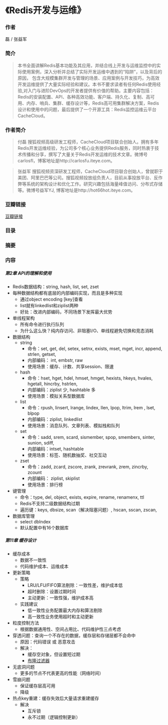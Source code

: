 《Redis开发与运维》
=======================

### 作者
   磊 / 张益军 
  
### 简介
> 本书全面讲解Redis基本功能及其应用，并结合线上开发与运维监控中的实际使用案例，深入分析并总结了实际开发运维中遇到的“陷阱”，以及背后的原因， 包含大规模集群开发与管理的场景、应用案例与开发技巧，为高效开发运维提供了大量实际经验和建议。本书不要求读者有任何Redis使用经验,对入门与进阶DevOps的开发者提供有价值的帮助。主要内容包括：Redis的安装配置、API、各种高效功能、客户端、持久化、复制、高可用、内存、哨兵、集群、缓存设计等，Redis高可用集群解决方案，Redis设计和使用中的问题，最后提供了一个开源工具：Redis监控运维云平台CacheCloud。

### 作者简介
> 付磊 搜狐视频高级研发工程师，CacheCloud项目联合创始人。拥有多年Redis开发运维经验，为公司多个核心业务提供Redis服务，同时热衷于技术传播和分享，撰写了大量关于Redis开发运维的技术文章。微博号carlosfl，博客地址是http://carlosfu.iteye.com。

> 张益军 搜狐视频资深研发工程师，CacheCloud项目联合创始人，曾就职于美团、阿里巴巴等公司。搜狐视频投放组负责人，目前从事投放平台、反作弊等系统的架构设计和优化工作。研究兴趣包括海量峰值访问、分布式存储等。微博号益军YJ, 博客地址是http://hot66hot.iteye.com。

### 豆瓣链接
[豆瓣链接](https://book.douban.com/subject/26971561/)

### 目录

### 摘要 

### 内容


##### 第2章 API的理解和使用
* Redis数据结构：string, hash, list, set, zset
* 每种数据结构都有底层的内部编码实现，而且是多种实现
  - 通过object encoding [key]查看
  - list就有linkedlist和ziplist两种 
  - 好处：改进内部编码，不同场景下发挥最大优势
* 单线程架构
  - 所有命令进行执行队列
  - 为什么这么快？纯内存访问、非阻塞I/O、单线程避免切换和竞态消耗
* 数据结构
  - string
    - 命令：set, get, del, setex, setnx, exists, mset, mget, incr, append, strlen, getset, 
    - 内部编码： int, embstr, raw
    - 使用场景：缓存、计数、共享session、限速
  - hash
    - 命令：hset, hget, hdel, hmset, hmget, hexists, hkeys, hvales, hgetall, hincrby, hstrlen, 
    - 内部编码：ziplist 少, hashtable 多
    - 使用场景：模拟关系型数据库
  - list
    - 命令：rpush, linsert, lrange, lindex, llen, lpop, ltrim, lrem , lset, blpop
    - 内部编码：ziplist, linkedlist
    - 使用场景：消息队列、文章列表、模拟栈和队列
  - set
    - 命令：sadd, srem, scard, sismember, spop, smembers, sinter, sunion, sdiff, 
    - 内部编码：intset, hashtable
    - 使用场景：标签、随机数抽奖、社交互动
  - zset
    - 命令：zadd, zcard, zscore, zrank, zrevrank, zrem, zincrby, zcount
    - 内部编码： ziplist, skiplist
    - 使用场景：排行榜
* 键管理
  - 命令：type, del, object, exists, expire, rename, renamenx, ttl
  - Redis不支持二级数据结构过期
  - 遍历键：keys, dbsize, scan（解决阻塞问题）, hscan, sscan, zscan, 
* 数据库管理
  - select dbIndex
  - 默认配置中有16个数据库


##### 第11章 缓存设计
* 缓存成本
  - 数据不一致性
  - 代码维护成本、运维成本
* 更新策略
  - 策略
    - LRU/LFU/FIFO算法剔除：一致性差，维护成本低
    - 超时删除：设置过期时间
    - 主动更新：一致性强，维护成本高
  - 实践建议
    - 低一致性业务配置最大内存和算法剔除
    - 高一致性业务使用超时和主动更新
* 粒度控制方法
  - 根据数据通用性、空间占用比、代码维护性三点考虑
* 穿透问题：查询一个不存在的数据，缓存层和存储层都不会命中
  - 原因：代码错误 或 恶意攻击
  - 解决：
    - 缓存空对象，但设置短过期
    - [布隆过滤器](https://en.wikipedia.org/wiki/Bloom_filter)
* 无底洞问题
  - 更多的节点不代表更高的性能（网络时间）
* 雪崩问题
  - 保证缓存层高可用
  - 降级
* 热点key重建：缓存失效后大量请求重建缓存
  - 解决
    - 互斥锁
    - 永不过期（逻辑控制更新）